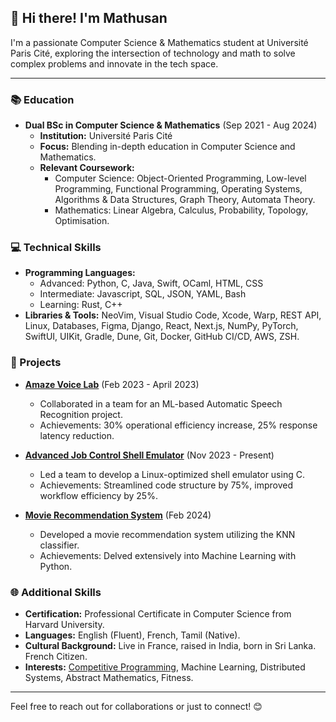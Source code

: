 ## 👋 Hi there! I'm Mathusan

I'm a passionate Computer Science & Mathematics student at Université Paris Cité, exploring the intersection of technology and math to solve complex problems and innovate in the tech space.

---

### 📚 Education

- **Dual BSc in Computer Science & Mathematics** (Sep 2021 - Aug 2024)
  - **Institution:** Université Paris Cité
  - **Focus:** Blending in-depth education in Computer Science and Mathematics.
  - **Relevant Coursework:**
    - Computer Science: Object-Oriented Programming, Low-level Programming, Functional Programming, Operating Systems, Algorithms & Data Structures, Graph Theory, Automata Theory.
    - Mathematics: Linear Algebra, Calculus, Probability, Topology, Optimisation.

### 💻 Technical Skills

- **Programming Languages:**
  - Advanced: Python, C, Java, Swift, OCaml, HTML, CSS
  - Intermediate: Javascript, SQL, JSON, YAML, Bash
  - Learning: Rust, C++
- **Libraries & Tools:** NeoVim, Visual Studio Code, Xcode, Warp, REST API, Linux, Databases, Figma, Django, React, Next.js, NumPy, PyTorch, SwiftUI, UIKit, Gradle, Dune, Git, Docker, GitHub CI/CD, AWS, ZSH.

### 🌟 Projects

- **[Amaze Voice Lab](https://github.com/mathusanMe/Amaze-Voice-Lab)** (Feb 2023 - April 2023)
  - Collaborated in a team for an ML-based Automatic Speech Recognition project.
  - Achievements: 30% operational efficiency increase, 25% response latency reduction.

- **[Advanced Job Control Shell Emulator](https://github.com/mathusanMe/Job-Control-Shell-Emulator)** (Nov 2023 - Present)
  - Led a team to develop a Linux-optimized shell emulator using C.
  - Achievements: Streamlined code structure by 75%, improved workflow efficiency by 25%.

- **[Movie Recommendation System](https://github.com/mathusanMe/Movie-Recommendation-System)** (Feb 2024)
  - Developed a movie recommendation system utilizing the KNN classifier.
  - Achievements: Delved extensively into Machine Learning with Python.

### 🌐 Additional Skills

- **Certification:** Professional Certificate in Computer Science from Harvard University.
- **Languages:** English (Fluent), French, Tamil (Native).
- **Cultural Background:** Live in France, raised in India, born in Sri Lanka. French Citizen.
- **Interests:** [Competitive Programming](https://github.com/mathusanMe/LeetCode), Machine Learning, Distributed Systems, Abstract Mathematics, Fitness.

---

Feel free to reach out for collaborations or just to connect! 😊
